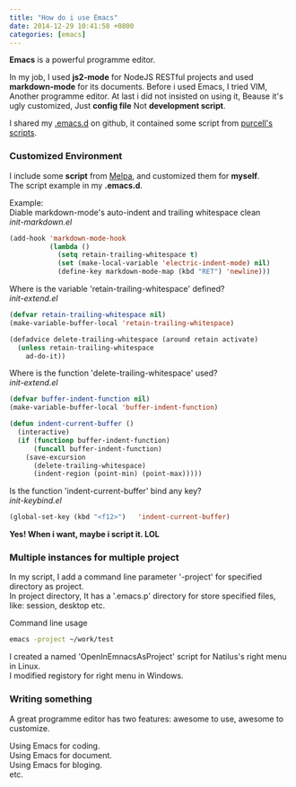 ```yaml
---
title: "How do i use Emacs"
date: 2014-12-29 10:41:58 +0800
categories: [emacs]
---
```


**Emacs** is a powerful programme editor.

In my job, I used **js2-mode** for NodeJS RESTful projects and used **markdown-mode** for its documents.
Before i used Emacs, I tried VIM, Another programme editor. At last i did not insisted on using it, Beause it's ugly customized, Just **config file** Not **development script**.

I shared my [.emacs.d](https://github.com/vietor/emacs.d) on github, it contained some script from [purcell's scripts](https://github.com/purcell/emacs.d).

### Customized Environment

I include some **script** from [Melpa](http://melpa.org), and customized them for **myself**.  
The script example in my **.emacs.d**.

Example:  
Diable markdown-mode's auto-indent and trailing whitespace clean  
*init-markdown.el*
``` lisp
(add-hook 'markdown-mode-hook
          (lambda ()
            (setq retain-trailing-whitespace t)
            (set (make-local-variable 'electric-indent-mode) nil)
            (define-key markdown-mode-map (kbd "RET") 'newline)))
```
Where is the variable 'retain-trailing-whitespace' defined?  
*init-extend.el*
``` lisp
(defvar retain-trailing-whitespace nil)
(make-variable-buffer-local 'retain-trailing-whitespace)

(defadvice delete-trailing-whitespace (around retain activate)
  (unless retain-trailing-whitespace
    ad-do-it))
```
Where is the function 'delete-trailing-whitespace' used?  
*init-extend.el*
``` lisp
(defvar buffer-indent-function nil)
(make-variable-buffer-local 'buffer-indent-function)

(defun indent-current-buffer ()
  (interactive)
  (if (functionp buffer-indent-function)
      (funcall buffer-indent-function)
    (save-excursion
      (delete-trailing-whitespace)
      (indent-region (point-min) (point-max)))))
```
Is the function 'indent-current-buffer' bind any key?  
*init-keybind.el*
``` lisp
(global-set-key (kbd "<f12>")   'indent-current-buffer)
```
**Yes! When i want, maybe i script it. LOL**

### Multiple instances for multiple project

In my script, I add a command line parameter '-project' for specified directory as project.  
In project directory, It has a '.emacs.p' directory for store specified files, like: session, desktop etc.

Command line usage
``` bash
emacs -project ~/work/test
```
I created a named 'OpenInEmnacsAsProject' script for Natilus's right menu in Linux.  
I modified registory for right menu in Windows.

### Writing something

A great programme editor has two features: awesome to use, awesome to customize.

Using Emacs for coding.  
Using Emacs for document.  
Using Emacs for bloging.  
etc.

